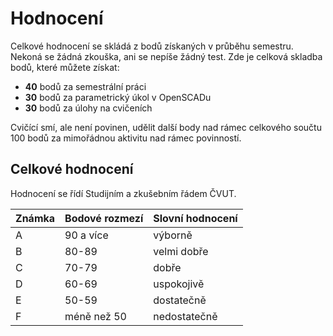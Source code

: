 # Hodnocení

Celkové hodnocení se skládá z bodů získaných v průběhu semestru.
Nekoná se žádná zkouška, ani se nepíše žádný test. Zde je celková skladba bodů,
které můžete získat:

 -  **40** bodů za semestrální práci
 -  **30** bodů za parametrický úkol v OpenSCADu
 -  **30** bodů za úlohy na cvičeních

Cvičící smí, ale není povinen, udělit další body nad rámec celkového součtu
100 bodů za mimořádnou aktivitu nad rámec povinností.


## Celkové hodnocení

Hodnocení se řídí Studijním a zkušebním řádem ČVUT.

| Známka | Bodové rozmezí | Slovní hodnocení |
|--------|----------------|------------------|
| A      |  90 a více     | výborně          |
| B      |  80-89         | velmi dobře      |
| C      |  70-79         | dobře            |
| D      |  60-69         | uspokojivě       |
| E      |  50-59         | dostatečně       |
| F      |  méně než 50   | nedostatečně     |
